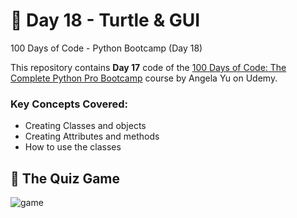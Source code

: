 # 🚀 Day 18 - Turtle & GUI
100 Days of Code - Python Bootcamp (Day 18)

This repository contains **Day 17** code of the [100 Days of Code: The Complete Python Pro Bootcamp](https://www.udemy.com/course/100-days-of-code/?couponCode=KEEPLEARNINGBR) course by Angela Yu on Udemy.

### Key Concepts Covered:
- Creating Classes and objects
- Creating Attributes and methods
- How to use the classes

## 🎯 The Quiz Game
![game](sample_game.jpg)
